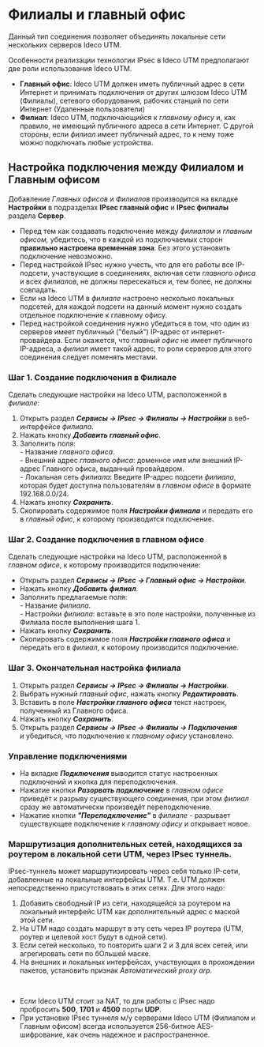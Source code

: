 # Филиалы и главный офис

Данный тип соединения позволяет объединять локальные сети нескольких
серверов Ideco UTM.

Особенности реализации технологии IPsec в Ideco UTM предполагают две
роли использования Ideco UTM.

  - **Главный офис**: Ideco UTM должен иметь публичный адрес в сети
    Интернет и принимать подключения от других шлюзом Ideco UTM
    (Филиалы), сетевого оборудования, рабочих станций по сети
    Интернет (Удаленные пользователи)
  - **Филиал**: Ideco UTM, подключающийся к *главному офису* и, как
    правило, не имеющий публичного адреса в сети Интернет. С другой
    стороны, если *филиал* имеет публичный адрес, то к нему тоже можно
    подключать любые устройства.

## Настройка подключения между Филиалом и Главным офисом

Добавление *Главных офисов* и *Филиалов* производится на вкладке
**Настройки** в подразделах **IPsec главный офис** и **IPsec
филиалы** раздела **Сервер**.

<div>

<div>

  - Перед тем как создавать подключение между *филиалом* и *главным
    офисом,* убедитесь, что в каждой из подключаемых сторон
    **правильно настроена временная зона**. Без этого установить
    подключение невозможно.
  - Перед настройкой IPsec нужно учесть, что для его работы все
    IP-подсети, участвующие в соединениях, включая сети *главного
    офиса* и всех *филиалов*, не должны пересекаться и, тем более, не
    должны совпадать.
  - Если на Ideco UTM в *филиале* настроено несколько локальных
    подсетей, для каждой подсети на данный момент нужно создать
    отдельное подключение к главному офису.
  - Перед настройкой соединения нужно убедиться в том, что один из
    серверов имеет публичный ("белый") IP-адрес от
    интернет-провайдера. Если окажется, что *главный
    офис* не имеет публичного IP-адреса, а *филиал* имеет такой
    адрес, то роли серверов для этого соединения следует поменять
    местами.

</div>

</div>

### Шаг 1. Создание подключения в Филиале

Сделать следующие настройки на Ideco UTM, расположенной в *филиале*:

1.  Открыть раздел ***Сервисы -\> IPsec -\> Филиалы -\> Настройки*** в
    веб-интерфейсе *филиала*.
2.  Нажать кнопку ***Добавить главный офис***.
3.  Заполнить поля:  
    \- Название *главного офиса*.  
    \- Внешний адрес *главного офиса*: доменное имя или внешний IP-адрес
    Главного офиса, выданный провайдером.  
    \- Локальная сеть *филиала*: Введите IP-адрес подсети *филиала*,
    которая будет доступна пользователям в *главном офисе* в формате
    192.168.0.0/24.
4.  Нажать кнопку ***Сохранить***.
5.  Скопировать содержимое поля ***Настройки филиала*** и передать его в
    *главный офис*, к которому производится подключение.

### Шаг 2. Создание подключения в главном офисе

Сделать следующие настройки на Ideco UTM, расположенной в *главном
офисе*, к которому производится подключение:

  - Открыть раздел ***Сервисы -\> IPsec -\> Главный офис -\>
    Настройки***.
  - Нажать кнопку ***Добавить филиал***.
  - Заполнить предлагаемые поля:  
    \- Название *филиала*.  
    \- Настройки *филиала*: вставьте в это поле настройки, полученные из
    Филиала после выполнения шага 1.
  - Нажать кнопку ***Сохранить***.
  - Скопировать содержимое поля ***Настройки главного офиса*** и
    передать его в *филиал*, к которому производится
    подключение.

### Шаг 3. Окончательная настройка филиала

1.  Открыть раздел ***Сервисы -\> IPsec -\> Филиалы -\> Настройки***.
2.  Выбрать нужный *главный офис*, нажать кнопку ***Редактировать***.
3.  Вставить в поле ***Настройки главного офиса*** текст настроек,
    полученный из Главного офиса.
4.  Нажать кнопку ***Сохранить***.
5.  Открыть раздел ***Сервисы -\> IPsec -\> Филиалы -\> Подключения**
    и* убедиться, что подключение к *главному офису* установлено.

### Управление подключениями

  - На вкладке ***Подключения*** выводится статус настроенных
    подключений и кнопка для переподключения.
  - Нажатие кнопки ***Разорвать подключение*** в *главном офисе*
    приведёт к разрыву существующего соединения, при этом
    *филиал* сразу же автоматически произведёт переподключение.
  - Нажатие кнопки ***"Переподключение"*** в *филиале* - разрывает
    существующее подключение к *главному офису* и открывает новое.

### Маршрутизация дополнительных сетей, находящихся за роутером в локальной сети UTM, через IPsec туннель.

IPsec-туннель может маршрутизировать через себя только IP-сети,
добавленные на локальные интерфейсы UTM. Т.е. UTM должен
непосредственно присутствовать в этих сетях. Для этого надо:

1.  Добавить свободный IP из сети, находящейся за роутером на локальный
    интерфейс UTM как дополнительный адрес с маской этой сети.
2.  На UTM надо создать маршрут в эту сеть через IP роутера (UTM, роутер
    и целевой хост будут в одной сети).
3.  Если сетей несколько, то повторить шаги 2 и 3 для всех сетей, или
    агрегировать сети по бОльшей маске.
4.  На внешних и локальных интерфейсах, участвующих в прохождении
    пакетов, установить признак *Автоматический proxy arp*.

 

<div>

<div>

  - Если Ideco UTM стоит за NAT, то для работы с IPsec надо пробросить
    **500**, **1701** и **4500** порты **UDP**.
  - При установке IPsec туннеля м/у серверами Ideco UTM (Филиалом и
    Главным офисом) всегда используется 256-битное AES-шифрование,
    как очень надежное и распространенное.

</div>

</div>
